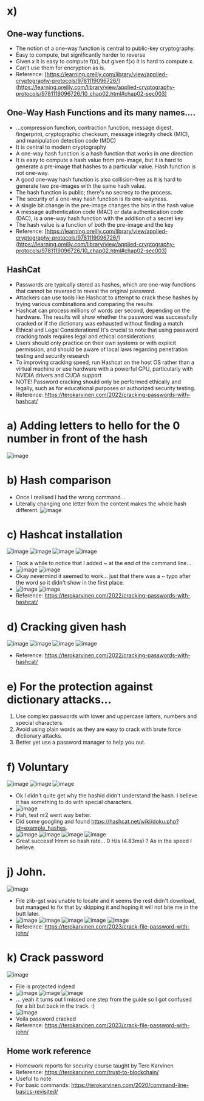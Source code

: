# x) 
## One-way functions.
- The notion of a one-way function is central to public-key cryptography.
- Easy to compute, but significantly harder to reverse
- Given x it is easy to compute f(x), but given f(x) it is hard to compute x.
- Can't use them for encryption as is.
- Reference: [https://learning.oreilly.com/library/view/applied-cryptography-protocols/9781119096726/](https://learning.oreilly.com/library/view/applied-cryptography-protocols/9781119096726/10_chap02.html#chap02-sec003)
## One-Way Hash Functions and its many names....
- ...compression function, contraction function, message digest, fingerprint, cryptographic checksum, message integrity check (MIC), and manipulation detection code (MDC)
- It is central to modern cryptography
- A one-way hash function is a hash function that works in one direction
- It is easy to compute a hash value from pre-image, but it is hard to generate a pre-image that hashes to a particular value. Hash function is not one-way.
- A good one-way hash function is also collision-free as it is hard to generate two pre-images with the same hash value.
- The hash function is public; there's no secrecy to the process.
- The security of a one-way hash function is its one-wayness.
- A single bit change in the pre-image changes the bits in the hash value
- A message authentication code (MAC) or data authentication code (DAC), is a one-way hash function with the addition of a secret key
- The hash value is a function of both the pre-image and the key
- Reference: [https://learning.oreilly.com/library/view/applied-cryptography-protocols/9781119096726/](https://learning.oreilly.com/library/view/applied-cryptography-protocols/9781119096726/10_chap02.html#chap02-sec003)
## HashCat
- Passwords are typically stored as hashes, which are one-way functions that cannot be reversed to reveal the original password.
- Attackers can use tools like Hashcat to attempt to crack these hashes by trying various combinations and comparing the results
- Hashcat can process millions of words per second, depending on the hardware. The results will show whether the password was successfully cracked or if the dictionary was exhausted without finding a match
- Ethical and Legal Considerations! It's crucial to note that using password cracking tools requires legal and ethical considerations.
- Users should only practice on their own systems or with explicit permission, and should be aware of local laws regarding penetration testing and security research
- To improving cracking speed, run Hashcat on the host OS rather than a virtual machine or use hardware with a powerful GPU, particularly with NVIDIA drivers and CUDA support
- NOTE! Password cracking should only be performed ethically and legally, such as for educational purposes or authorized security testing.
- Reference: https://terokarvinen.com/2022/cracking-passwords-with-hashcat/

# a) Adding letters to hello for the 0 number in front of the hash
![image](https://github.com/user-attachments/assets/9d640ebd-cb04-4467-a194-604a17c461b1)

# b) Hash comparison
- Once I realised I had the wrong command...
- Literally changing one letter from the content makes the whole hash different.
![image](https://github.com/user-attachments/assets/e5ec3dd6-2659-4558-a9ce-8358bbf61711)

# c) Hashcat installation
![image](https://github.com/user-attachments/assets/2a9e9df9-4743-42df-8f90-caeb9e245ef7)
![image](https://github.com/user-attachments/assets/ff20b2de-4632-4754-af00-98c6f97fedcb)
![image](https://github.com/user-attachments/assets/66ce8952-7dee-4ca8-b548-34ac4c4d2b01)
![image](https://github.com/user-attachments/assets/423ad688-ed34-49c5-a10d-98f10a9d84ce)
- Took a while to notice that I added ~ at the end of the command line...
- ![image](https://github.com/user-attachments/assets/d0898fd0-ca73-4187-908b-b735efcaa782)
![image](https://github.com/user-attachments/assets/0260c9b0-f11a-414a-9651-2f32813d3ac3)
- Okay nevermind it seemed to work... just that there was a ~ typo after the word so it didn't show in the first place.
- ![image](https://github.com/user-attachments/assets/d8c9dacb-18c2-4090-a3ce-bf4bace93dae)
![image](https://github.com/user-attachments/assets/67a52531-9ee4-4690-940f-6f7b33d102e7)
- Reference: https://terokarvinen.com/2022/cracking-passwords-with-hashcat/

# d) Cracking given hash
![image](https://github.com/user-attachments/assets/37416261-5899-4d5e-b90e-b077c9c1614e)
![image](https://github.com/user-attachments/assets/4fc108c7-28e5-457e-be89-7f7f87ad8ae2)
![image](https://github.com/user-attachments/assets/6f41984d-ab7d-4f53-9fd7-a787704887fa)
![image](https://github.com/user-attachments/assets/22105489-8721-482a-b91e-ee6e5a963ff5)
- Reference: https://terokarvinen.com/2022/cracking-passwords-with-hashcat/

# e) For the protection against dictionary attacks...
1. Use complex passwords with lower and uppercase latters, numbers and special characters.
2. Avoid using plain words as they are easy to crack with brute force dictionary attacks.
3. Better yet use a password manager to help you out.

# f) Voluntary
![image](https://github.com/user-attachments/assets/87fe7f86-c0ef-4ac5-8565-c0efa0acba2e)
![image](https://github.com/user-attachments/assets/6cbec566-0d76-41b3-97fe-a37954b3aab6)
![image](https://github.com/user-attachments/assets/e73b9075-e15a-401b-aedc-49983b8ed59f)
- Ok I didn't quite get why the hashid didn't understand the hash. I believe it has something to do with special characters.
- ![image](https://github.com/user-attachments/assets/96b8637e-5058-4da8-a3d9-e3543dd74030)
- Hah, test nr2 went way better.
- Did some googling and found https://hashcat.net/wiki/doku.php?id=example_hashes.
- ![image](https://github.com/user-attachments/assets/179f7ece-86ec-4773-a874-1797385afc4d)
![image](https://github.com/user-attachments/assets/6a536918-0a35-423d-98c5-1978c9782d3e)
![image](https://github.com/user-attachments/assets/9000fb2b-4535-4506-86bb-b4029d8d26ed)
![image](https://github.com/user-attachments/assets/69377e36-da89-4753-bb06-ab9cf7845497)
- Great success! Hmm so hash rate... 0 H/s (4.83ms) ? As in the speed I believe.

# j) John.
![image](https://github.com/user-attachments/assets/f1bff26a-9d7c-4a0a-9002-1d978047fb82)
- File zlib-gst was unable to locate and it seems the rest didn't download, but managed to fix that by skipping it and hoping it will not bite me in the butt later.
- ![image](https://github.com/user-attachments/assets/dd005cd7-9c4d-4ae6-8781-e1990901978c)
![image](https://github.com/user-attachments/assets/104961bc-ea35-4060-b252-6873620916c4)
![image](https://github.com/user-attachments/assets/0672ae7f-5370-461a-94e7-8ac2472d7e14)
![image](https://github.com/user-attachments/assets/cb94c8ea-ce12-4aab-a23c-c300c889f0a9)
![image](https://github.com/user-attachments/assets/1c2eeccd-c734-4afd-ad97-613639226c0c)
- Reference: https://terokarvinen.com/2023/crack-file-password-with-john/

# k) Crack password
![image](https://github.com/user-attachments/assets/8f86f2af-db32-4ffd-ad73-b1e3c7134d27)
- File is protected indeed
- ![image](https://github.com/user-attachments/assets/9701f5d1-ba68-4862-9772-9df8785f141e)
![image](https://github.com/user-attachments/assets/31b73efd-22cd-4f58-9997-4743d7dc834e)
![image](https://github.com/user-attachments/assets/791752d2-1aaf-45ef-8dc4-1050c6570b35)
- ... yeah it turns out I missed one step from the guide so I got confused for a bit but back in the track. :)
- ![image](https://github.com/user-attachments/assets/5021b39f-4096-49c5-8358-080d5c0085fc)
- Voila password cracked
- Reference: https://terokarvinen.com/2023/crack-file-password-with-john/

## Home work reference
- Homework reports for security course taught by Tero Karvinen
- Reference: https://terokarvinen.com/trust-to-blockchain/
- Useful to note
- For basic commands: https://terokarvinen.com/2020/command-line-basics-revisited/
